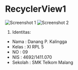# RecyclerView1

![Screenshot 1](http://i1067.photobucket.com/albums/u422/danangpk/Screenshot_2017-01-15-17-59-09_zps4urxzzek.png)
![Screenshot 2](http://i1067.photobucket.com/albums/u422/danangpk/Screenshot_2017-01-15-17-59-26_zpsgj9ysgot.png)

1. Identitas:
  * Nama : Danang P. Kalingga
  * Kelas : XI RPL 5
  * NO : 09
  * NIS : 4692/1411.070
  * Sekolah : SMK Telkom Malang
